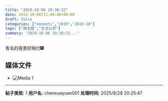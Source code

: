 ```yaml
---
title: "2019-10-06 19:38:33"
date: 2019-10-06T11:00:00+08:00
draft: false
categories: ["moments","2019","2019-10"]
tags: ["朋友圈","生活记录"]
summary: "2019-10-06 19:38:33..."
---
```


青岛的夜景好绚烂🎆

## 媒体文件

- ![Media 1](/Moments/photos/2019-10-06/201910061938330.jpg)

---

**帖子类型:** 1
**用户名:** chenxueyuan001
**处理时间:** 2025/8/28 20:25:47